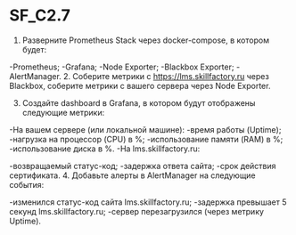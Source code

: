 # SF_C2.7
1. Разверните Prometheus Stack через docker-compose, в котором будет:

-Prometheus;
-Grafana;
-Node Exporter;
-Blackbox Exporter;
-AlertManager.
2. Соберите метрики с https://lms.skillfactory.ru через Blackbox, соберите метрики с вашего сервера через Node Exporter.

3. Создайте dashboard в Grafana, в котором будут отображены следующие метрики:

-На вашем сервере (или локальной машине):
-время работы (Uptime);
-нагрузка на процессор (CPU) в %;
-использование памяти (RAM) в %;
-использование диска в %.
-На lms.skillfactory.ru:

-возвращаемый статус-код;
-задержка ответа сайта;
-срок действия сертификата.
4. Добавьте алерты в AlertManager на следующие события:

-изменился статус-код сайта lms.skillfactory.ru;
-задержка превышает 5 секунд lms.skillfactory.ru;
-сервер перезагрузился (через метрику Uptime).